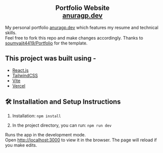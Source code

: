 <h2 align="center">
  Portfolio Website <br/>
  <a href="https://www.anuragp.dev/" target="_blank">anuragp.dev</a>
</h2>

My personal portfolio <a href="https://www.anuragp.dev/" target="_blank">anuragp.dev</a> which features my resume and technical skills.<br/>
Feel free to fork this repo and make changes accordingly. Thanks to [soumyajit4419/Portfolio](https://github.com/soumyajit4419/Portfolio) for the template.

## This project was built using -

- [React.js](https://reactjs.org/)
- [TailwindCSS](https://tailwindcss.com/)
- [Vite](https://vitejs.dev/)
- [Vercel](https://vercel.com/)

## 🛠 Installation and Setup Instructions

1. Installation: `npm install`

2. In the project directory, you can run: `npm run dev`

Runs the app in the development mode.\
Open [http://localhost:3000](http://localhost:3000) to view it in the browser.
The page will reload if you make edits.

